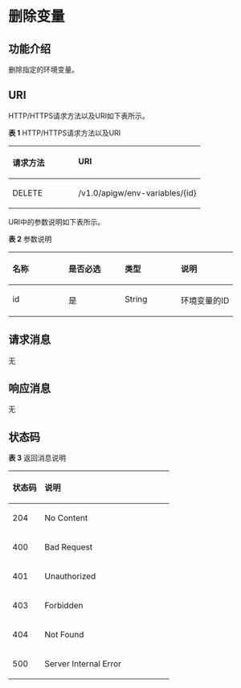 # 删除变量<a name="apig-zh-api-180713059"></a>

## 功能介绍<a name="section55943762"></a>

删除指定的环境变量。

## URI<a name="section33731811"></a>

HTTP/HTTPS请求方法以及URI如下表所示。

**表 1**  HTTP/HTTPS请求方法以及URI

<a name="table19729176"></a>
<table><thead align="left"><tr id="row5771036"><th class="cellrowborder" valign="top" width="34.339999999999996%" id="mcps1.2.3.1.1"><p id="p64800780"><a name="p64800780"></a><a name="p64800780"></a>请求方法</p>
</th>
<th class="cellrowborder" valign="top" width="65.66%" id="mcps1.2.3.1.2"><p id="p14371808"><a name="p14371808"></a><a name="p14371808"></a>URI</p>
</th>
</tr>
</thead>
<tbody><tr id="row23265793"><td class="cellrowborder" valign="top" width="34.339999999999996%" headers="mcps1.2.3.1.1 "><p id="p5481046"><a name="p5481046"></a><a name="p5481046"></a>DELETE</p>
</td>
<td class="cellrowborder" valign="top" width="65.66%" headers="mcps1.2.3.1.2 "><p id="p41311559"><a name="p41311559"></a><a name="p41311559"></a>/v1.0/apigw/env-variables/{id}</p>
</td>
</tr>
</tbody>
</table>

URI中的参数说明如下表所示。

**表 2**  参数说明

<a name="table57902014"></a>
<table><thead align="left"><tr id="row49206371"><th class="cellrowborder" valign="top" width="25%" id="mcps1.2.5.1.1"><p id="p26293128"><a name="p26293128"></a><a name="p26293128"></a>名称</p>
</th>
<th class="cellrowborder" valign="top" width="25%" id="mcps1.2.5.1.2"><p id="p49368609"><a name="p49368609"></a><a name="p49368609"></a>是否必选</p>
</th>
<th class="cellrowborder" valign="top" width="25%" id="mcps1.2.5.1.3"><p id="p39434391"><a name="p39434391"></a><a name="p39434391"></a>类型</p>
</th>
<th class="cellrowborder" valign="top" width="25%" id="mcps1.2.5.1.4"><p id="p40069073"><a name="p40069073"></a><a name="p40069073"></a>说明</p>
</th>
</tr>
</thead>
<tbody><tr id="row24369463"><td class="cellrowborder" valign="top" width="25%" headers="mcps1.2.5.1.1 "><p id="p27769523"><a name="p27769523"></a><a name="p27769523"></a>id</p>
</td>
<td class="cellrowborder" valign="top" width="25%" headers="mcps1.2.5.1.2 "><p id="p34738858"><a name="p34738858"></a><a name="p34738858"></a>是</p>
</td>
<td class="cellrowborder" valign="top" width="25%" headers="mcps1.2.5.1.3 "><p id="p62384134"><a name="p62384134"></a><a name="p62384134"></a>String</p>
</td>
<td class="cellrowborder" valign="top" width="25%" headers="mcps1.2.5.1.4 "><p id="p19950127"><a name="p19950127"></a><a name="p19950127"></a>环境变量的ID</p>
</td>
</tr>
</tbody>
</table>

## 请求消息<a name="section35150849"></a>

无

## 响应消息<a name="section28646509"></a>

无

## 状态码<a name="section47922188"></a>

**表 3**  返回消息说明

<a name="table30502150"></a>
<table><thead align="left"><tr id="row53785576"><th class="cellrowborder" valign="top" width="20%" id="mcps1.2.3.1.1"><p id="p61664417"><a name="p61664417"></a><a name="p61664417"></a>状态码</p>
</th>
<th class="cellrowborder" valign="top" width="80%" id="mcps1.2.3.1.2"><p id="p28761850"><a name="p28761850"></a><a name="p28761850"></a>说明</p>
</th>
</tr>
</thead>
<tbody><tr id="row48008475"><td class="cellrowborder" valign="top" width="20%" headers="mcps1.2.3.1.1 "><p id="p63481261"><a name="p63481261"></a><a name="p63481261"></a>204</p>
</td>
<td class="cellrowborder" valign="top" width="80%" headers="mcps1.2.3.1.2 "><p id="p41708503"><a name="p41708503"></a><a name="p41708503"></a>No Content</p>
</td>
</tr>
<tr id="row39832213"><td class="cellrowborder" valign="top" width="20%" headers="mcps1.2.3.1.1 "><p id="p5183831"><a name="p5183831"></a><a name="p5183831"></a>400</p>
</td>
<td class="cellrowborder" valign="top" width="80%" headers="mcps1.2.3.1.2 "><p id="p19149641153911"><a name="p19149641153911"></a><a name="p19149641153911"></a>Bad Request</p>
</td>
</tr>
<tr id="row20916985"><td class="cellrowborder" valign="top" width="20%" headers="mcps1.2.3.1.1 "><p id="p16554262"><a name="p16554262"></a><a name="p16554262"></a>401</p>
</td>
<td class="cellrowborder" valign="top" width="80%" headers="mcps1.2.3.1.2 "><p id="p65826835"><a name="p65826835"></a><a name="p65826835"></a>Unauthorized</p>
</td>
</tr>
<tr id="row55570605"><td class="cellrowborder" valign="top" width="20%" headers="mcps1.2.3.1.1 "><p id="p4925150"><a name="p4925150"></a><a name="p4925150"></a>403</p>
</td>
<td class="cellrowborder" valign="top" width="80%" headers="mcps1.2.3.1.2 "><p id="p63392835"><a name="p63392835"></a><a name="p63392835"></a>Forbidden</p>
</td>
</tr>
<tr id="row33664604"><td class="cellrowborder" valign="top" width="20%" headers="mcps1.2.3.1.1 "><p id="p42478443"><a name="p42478443"></a><a name="p42478443"></a>404</p>
</td>
<td class="cellrowborder" valign="top" width="80%" headers="mcps1.2.3.1.2 "><p id="p18201891"><a name="p18201891"></a><a name="p18201891"></a>Not Found</p>
</td>
</tr>
<tr id="row29599293"><td class="cellrowborder" valign="top" width="20%" headers="mcps1.2.3.1.1 "><p id="p48732548"><a name="p48732548"></a><a name="p48732548"></a>500</p>
</td>
<td class="cellrowborder" valign="top" width="80%" headers="mcps1.2.3.1.2 "><p id="p14947689"><a name="p14947689"></a><a name="p14947689"></a>Server Internal Error</p>
</td>
</tr>
</tbody>
</table>


